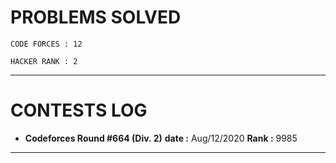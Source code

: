 # PROBLEMS SOLVED

    CODE FORCES : 12
    
    HACKER RANK : 2
***
# CONTESTS LOG
* **Codeforces Round #664 (Div. 2)**
            **date :** Aug/12/2020
            **Rank :** 9985
***    